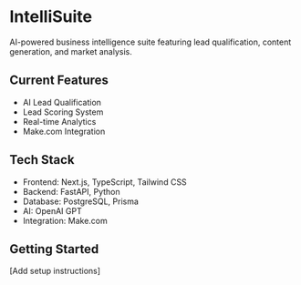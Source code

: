 # IntelliSuite

AI-powered business intelligence suite featuring lead qualification, content generation, and market analysis.

## Current Features
- AI Lead Qualification
- Lead Scoring System
- Real-time Analytics
- Make.com Integration

## Tech Stack
- Frontend: Next.js, TypeScript, Tailwind CSS
- Backend: FastAPI, Python
- Database: PostgreSQL, Prisma
- AI: OpenAI GPT
- Integration: Make.com

## Getting Started
[Add setup instructions]
